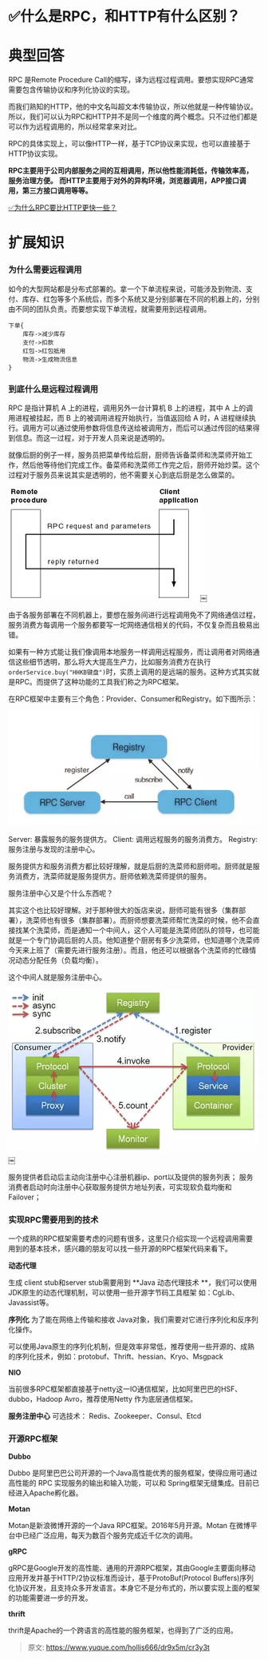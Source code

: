# ✅什么是RPC，和HTTP有什么区别？


# 典型回答


RPC 是Remote Procedure Call的缩写，译为远程过程调用。要想实现RPC通常需要包含传输协议和序列化协议的实现。

而我们熟知的HTTP，他的中文名叫超文本传输协议，所以他就是一种传输协议。所以，我们可以认为RPC和HTTP并不是同一个维度的两个概念。只不过他们都是可以作为远程调用的，所以经常拿来对比。

RPC的具体实现上，可以像HTTP一样，基于TCP协议来实现，也可以直接基于HTTP协议实现。

**RPC主要用于公司内部服务之间的互相调用，所以他性能消耗低，传输效率高，服务治理方便。**
**而HTTP主要用于对外的异构环境，浏览器调用，APP接口调用，第三方接口调用等等。**

[✅为什么RPC要比HTTP更快一些？](https://www.yuque.com/hollis666/dr9x5m/dqg0utz3a025y1oi?view=doc_embed)


# 扩展知识

### 为什么需要远程调用

如今的大型网站都是分布式部署的。拿一个下单流程来说，可能涉及到物流、支付、库存、红包等多个系统后，而多个系统又是分别部署在不同的机器上的，分别由不同的团队负责。而要想实现下单流程，就需要用到远程调用。

```
下单{
    库存->减少库存
    支付->扣款
    红包->红包抵用
    物流->生成物流信息
}
```


### 到底什么是远程过程调用

RPC 是指计算机 A 上的进程，调用另外一台计算机 B 上的进程，其中 A 上的调用进程被挂起，而 B 上的被调用进程开始执行，当值返回给 A 时，A 进程继续执行。调用方可以通过使用参数将信息传送给被调用方，而后可以通过传回的结果得到信息。而这一过程，对于开发人员来说是透明的。

就像后厨的例子一样，服务员把菜单传给后厨，厨师告诉备菜师和洗菜师开始工作，然后他等待他们完成工作。备菜师和洗菜师工作完之后，厨师开始炒菜。这个过程对于服务员来说其实是透明的，他不需要关心到底后厨是怎么做菜的。

![15442669374513.gif](./img/IrTse54ka_qStoC5/1666700296259-fa0c0f66-1b3a-4a0a-8f8f-fd04bfda947d-026162.gif)￼

由于各服务部署在不同机器上，要想在服务间进行远程调用免不了网络通信过程，服务消费方每调用一个服务都要写一坨网络通信相关的代码，不仅复杂而且极易出错。

如果有一种方式能让我们像调用本地服务一样调用远程服务，而让调用者对网络通信这些细节透明，那么将大大提高生产力，比如服务消费方在执行`orderService.buy("HHKB键盘")`时，实质上调用的是远端的服务。这种方式其实就是RPC。而提供了这种功能的工具我们称之为RPC框架。

在RPC框架中主要有三个角色：Provider、Consumer和Registry。如下图所示：

![15442678994512.jpg](./img/IrTse54ka_qStoC5/1720447538775-0ea868d0-8b2d-4430-ab3c-260c2927c957-368366.jpeg)

Server: 暴露服务的服务提供方。 
Client: 调用远程服务的服务消费方。 
Registry: 服务注册与发现的注册中心。

服务提供方和服务消费方都比较好理解，就是后厨的洗菜师和厨师啦。厨师就是服务消费方，洗菜师就是服务提供方。厨师依赖洗菜师提供的服务。

服务注册中心又是个什么东西呢？

其实这个也比较好理解。对于那种很大的饭店来说，厨师可能有很多（集群部署），洗菜师也有很多（集群部署）。而厨师想要洗菜师帮忙洗菜的时候，他不会直接找某个洗菜师，而是通知一个中间人，这个人可能是洗菜师团队的领导，也可能就是一个专门协调后厨的人员。他知道整个厨房有多少洗菜师，也知道哪个洗菜师今天来上班了（需要先进行服务注册）。而且，他还可以根据各个洗菜师的忙碌情况动态分配任务（负载均衡）。

这个中间人就是服务注册中心。

![15442683038459.jpg](./img/IrTse54ka_qStoC5/1720447538819-cdeb3f6f-ba60-4173-8b68-d53e26cae02f-786563.jpeg)￼

服务提供者启动后主动向注册中心注册机器ip、port以及提供的服务列表； 服务消费者启动时向注册中心获取服务提供方地址列表，可实现软负载均衡和Failover；


### 实现RPC需要用到的技术

一个成熟的RPC框架需要考虑的问题有很多，这里只介绍实现一个远程调用需要用到的基本技术，感兴趣的朋友可以找一些开源的RPC框架代码来看下。

**动态代理**

生成 client stub和server stub需要用到 **Java 动态代理技术 **，我们可以使用JDK原生的动态代理机制，可以使用一些开源字节码工具框架 如：CgLib、Javassist等。

**序列化** 为了能在网络上传输和接收 Java对象，我们需要对它进行序列化和反序列化操作。

可以使用Java原生的序列化机制，但是效率非常低，推荐使用一些开源的、成熟的序列化技术，例如：protobuf、Thrift、hessian、Kryo、Msgpack

**NIO**

当前很多RPC框架都直接基于netty这一IO通信框架，比如阿里巴巴的HSF、dubbo，Hadoop Avro，推荐使用Netty 作为底层通信框架。

**服务注册中心** 可选技术： Redis、Zookeeper、Consul、Etcd


### 开源RPC框架

**Dubbo**

Dubbo 是阿里巴巴公司开源的一个Java高性能优秀的服务框架，使得应用可通过高性能的 RPC 实现服务的输出和输入功能，可以和 Spring框架无缝集成。目前已经进入Apache孵化器。

**Motan**

Motan是新浪微博开源的一个Java RPC框架。2016年5月开源。Motan 在微博平台中已经广泛应用，每天为数百个服务完成近千亿次的调用。

**gRPC**

gRPC是Google开发的高性能、通用的开源RPC框架，其由Google主要面向移动应用开发并基于HTTP/2协议标准而设计，基于ProtoBuf(Protocol Buffers)序列化协议开发，且支持众多开发语言。本身它不是分布式的，所以要实现上面的框架的功能需要进一步的开发。

**thrift**

thrift是Apache的一个跨语言的高性能的服务框架，也得到了广泛的应用。



> 原文: <https://www.yuque.com/hollis666/dr9x5m/cr3y3t>